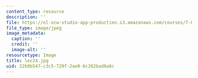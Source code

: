 ```yaml
---
content_type: resource
description: ''
file: https://ol-ocw-studio-app-production.s3.amazonaws.com/courses/7-014-introductory-biology-spring-2005/22b9b547c3c5729f2ae96c282bad6a6c_lec24.jpg
file_type: image/jpeg
image_metadata:
  caption: ''
  credit: ''
  image-alt: ''
resourcetype: Image
title: lec24.jpg
uid: 22b9b547-c3c5-729f-2ae9-6c282bad6a6c
---
```

